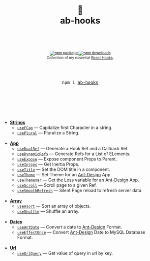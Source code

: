 <div align="center">
  <h1>
    <br/>
    🥵
    <br />
    ab-hooks
    <br />
    <br />
  </h1>
  <sup>
    <br />
    <br />
    <a href="https://www.npmjs.com/package/ab-hooks">
       <img src="https://img.shields.io/npm/v/ab-hooks.svg" alt="npm package" />
    </a>
    <a href="https://www.npmjs.com/package/ab-hooks">
      <img src="https://img.shields.io/npm/dm/ab-hooks.svg" alt="npm downloads" />
    </a>
    <!-- <a href="http://anubra266.github.io/ab-hooks">
      <img src="https://img.shields.io/badge/demos-🚀-yellow.svg" alt="demos" />
    </a> -->
    <br />
    Collection of my essential <a href="https://reactjs.org/docs/hooks-intro.html">React Hooks</a>.</em>
    
  </sup>
  <br />
  <br />
  <br />
  <br />
  <pre>npm i <a href="https://www.npmjs.com/package/ab-hooks">ab-hooks</a></pre>
  <br />
  <br />
  <br />
  <br />
  <br />
</div>

- [**Strings**]()
  - [`useFCap`]() &mdash; Capitalize first Character in a string.
  - [`usePlural`]() &mdash; Pluralize a String.
    <br/>
    <br/>
- [**App**]()
  - [`useDualRef`]() &mdash; Generate a Hook Ref and a Callback Ref. 
  - [`useDynamicRefs`]() &mdash; Generate Refs for a List of ELements. 
  - [`useExpose`]() &mdash; Expose component Props to Parent. 
  - [`useIprops`]() &mdash; Get Inertia Props. 
  - [`useTitle`]() &mdash; Set the DOM title in a component. 
  - [`useTheme`]() &mdash; Set Theme for an [Ant-Design](https://ant.design) App. 
  - [`useThemeVar`]() &mdash; Get the Less variable for an [Ant-Design](https://ant.design) App. 
  - [`useScroll`]() &mdash; Scroll page to a given Ref. 
  - [`useSmoothRefresh`]() &mdash; Silent Page reload to refresh server data. 
    <br/>
    <br/>
- [**Array**]()
  - [`useAsort`]() &mdash; Sort an array of objects. 
  - [`useShuffle`]() &mdash; Shuffle an array. 
    <br/>
    <br/>
- [**Dates**]()
  - [`useAntDate`]() &mdash; Convert  a date to [Ant-Design](https://ant.design) Format. 
  - [`useEffectOnce`]() &mdash; Convert [Ant-Design](https://ant.design) Date to MySQL Database Format. 
    <br/>
    <br/>
- [**Url**]()
  - [`useUrlQuery`]() &mdash; Get value of query in url by key. 
    <br/>
    <br/>
<br />
<br />
<br />
<br />
<br />
